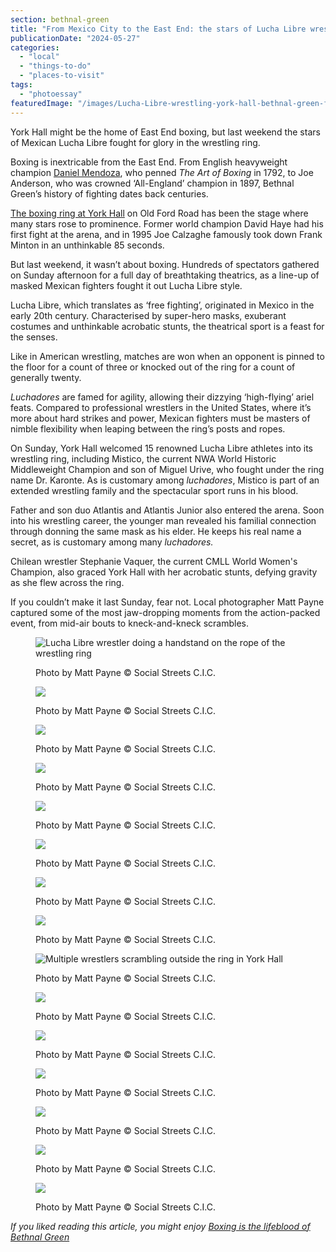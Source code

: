 ```yaml
---
section: bethnal-green
title: "From Mexico City to the East End: the stars of Lucha Libre wrestling battle it out at York Hall"
publicationDate: "2024-05-27"
categories: 
  - "local"
  - "things-to-do"
  - "places-to-visit"
tags: 
  - "photoessay"
featuredImage: "/images/Lucha-Libre-wrestling-york-hall-bethnal-green-flipping-opponent.jpg"
---
```


York Hall might be the home of East End boxing, but last weekend the stars of Mexican Lucha Libre fought for glory in the wrestling ring.

Boxing is inextricable from the East End. From English heavyweight champion [Daniel Mendoza](https://romanroadlondon.com/daniel-mendoza-jewish-history/), who penned _The Art of Boxing_ in 1792, to Joe Anderson, who was crowned ‘All-England’ champion in 1897, Bethnal Green’s history of fighting dates back centuries. 

[The boxing ring at York Hall](https://romanroadlondon.com/york-hall-boxing-heritage-bethnal-green/) on Old Ford Road has been the stage where many stars rose to prominence. Former world champion David Haye had his first fight at the arena, and in 1995 Joe Calzaghe famously took down Frank Minton in an unthinkable 85 seconds. 

But last weekend, it wasn’t about boxing. Hundreds of spectators gathered on Sunday afternoon for a full day of breathtaking theatrics, as a line-up of masked Mexican fighters fought it out Lucha Libre style. 

Lucha Libre, which translates as ‘free fighting’, originated in Mexico in the early 20th century. Characterised by super-hero masks, exuberant costumes and unthinkable acrobatic stunts, the theatrical sport is a feast for the senses.

Like in American wrestling, matches are won when an opponent is pinned to the floor for a count of three or knocked out of the ring for a count of generally twenty. 

_Luchadores_ are famed for agility, allowing their dizzying ‘high-flying’ ariel feats. Compared to professional wrestlers in the United States, where it’s more about hard strikes and power, Mexican fighters must be masters of nimble flexibility when leaping between the ring’s posts and ropes.

On Sunday, York Hall welcomed 15 renowned Lucha Libre athletes into its wrestling ring, including Mistico, the current NWA World Historic Middleweight Champion and son of Miguel Urive, who fought under the ring name Dr. Karonte. As is customary among _luchadores_, Mistico is part of an extended wrestling family and the spectacular sport runs in his blood.

Father and son duo Atlantis and Atlantis Junior also entered the arena. Soon into his wrestling career, the younger man revealed his familial connection through donning the same mask as his elder. He keeps his real name a secret, as is customary among many _luchadores._ 

Chilean wrestler Stephanie Vaquer, the current CMLL World Women's Champion, also graced York Hall with her acrobatic stunts, defying gravity as she flew across the ring. 

If you couldn’t make it last Sunday, fear not. Local photographer Matt Payne captured some of the most jaw-dropping moments from the action-packed event, from mid-air bouts to kneck-and-kneck scrambles. 

<figure>

![Lucha Libre wrestler doing a handstand on the rope of the wrestling ring](/images/Lucha-Libre-wrestling-york-hall-bethnal-green-upside-down-1024x683.jpg)

<figcaption>

Photo by Matt Payne © Social Streets C.I.C.

</figcaption>

</figure>

<figure>

![](/images/Lucha-Libre-wrestling-york-hall-bethnal-green-face-paint-fan-1024x686.jpg)

<figcaption>

Photo by Matt Payne © Social Streets C.I.C.

</figcaption>

</figure>

<figure>

![](/images/Lucha-Libre-wrestling-york-hall-bethnal-green-on-shoulders-1024x683.jpg)

<figcaption>

Photo by Matt Payne © Social Streets C.I.C.

</figcaption>

</figure>

<figure>

![](/images/Lucha-Libre-wrestling-york-hall-bethnal-green-kick-in-back-1024x683.jpg)

<figcaption>

Photo by Matt Payne © Social Streets C.I.C.

</figcaption>

</figure>

<figure>

![](/images/Lucha-Libre-wrestling-york-hall-bethnal-green-leaping-through-air-1024x683.jpg)

<figcaption>

Photo by Matt Payne © Social Streets C.I.C.

</figcaption>

</figure>

<figure>

![](/images/Lucha-Libre-wrestling-york-hall-bethnal-green-talking-to-fan-1024x683.jpg)

<figcaption>

Photo by Matt Payne © Social Streets C.I.C.

</figcaption>

</figure>

<figure>

![](/images/Lucha-Libre-wrestling-york-hall-bethnal-green-group-on-stage-1024x683.jpg)

<figcaption>

Photo by Matt Payne © Social Streets C.I.C.

</figcaption>

</figure>

<figure>

![](/images/Lucha-Libre-wrestling-york-hall-bethnal-green-Okumura-signing-autograph-1024x683.jpg)

<figcaption>

Photo by Matt Payne © Social Streets C.I.C.

</figcaption>

</figure>

<figure>

![Multiple wrestlers scrambling outside the ring in York Hall](/images/Lucha-Libre-wrestling-york-hall-bethnal-green-tense-combat-1024x683.jpg)

<figcaption>

Photo by Matt Payne © Social Streets C.I.C.

</figcaption>

</figure>

<figure>

![](/images/Lucha-Libre-wrestling-york-hall-bethnal-green-fans-waiting-1024x683.jpg)

<figcaption>

Photo by Matt Payne © Social Streets C.I.C.

</figcaption>

</figure>

<figure>

![](/images/Lucha-Libre-wrestling-competition-york-hall-bethnal-green-mistico-jumping-1024x683.jpg)

<figcaption>

Photo by Matt Payne © Social Streets C.I.C.

</figcaption>

</figure>

<figure>

![](/images/Lucha-Libre-wrestling-competition-york-hall-bethnal-green-mid-air-flip-1024x683.jpg)

<figcaption>

Photo by Matt Payne © Social Streets C.I.C.

</figcaption>

</figure>

<figure>

![](/images/Lucha-Libre-wrestling-competition-york-hall-bethnal-green-group-attack-1024x683.jpg)

<figcaption>

Photo by Matt Payne © Social Streets C.I.C.

</figcaption>

</figure>

<figure>

![](/images/Lucha-Libre-wrestling-competition-york-hall-bethnal-green-flying-in-air-1024x683.jpg)

<figcaption>

Photo by Matt Payne © Social Streets C.I.C.

</figcaption>

</figure>

<figure>

![](/images/Lucha-Libre-wrestling-york-hall-bethnal-green-young-fan-in-mask-1024x683.jpg)

<figcaption>

Photo by Matt Payne © Social Streets C.I.C.

</figcaption>

</figure>

_If you liked reading this article, you might enjoy [Boxing is the lifeblood of Bethnal Green](https://bethnalgreenlondon.co.uk/boxing-bethnal-green/)_

[](https://bethnalgreenlondon.co.uk/boxing-bethnal-green/)
